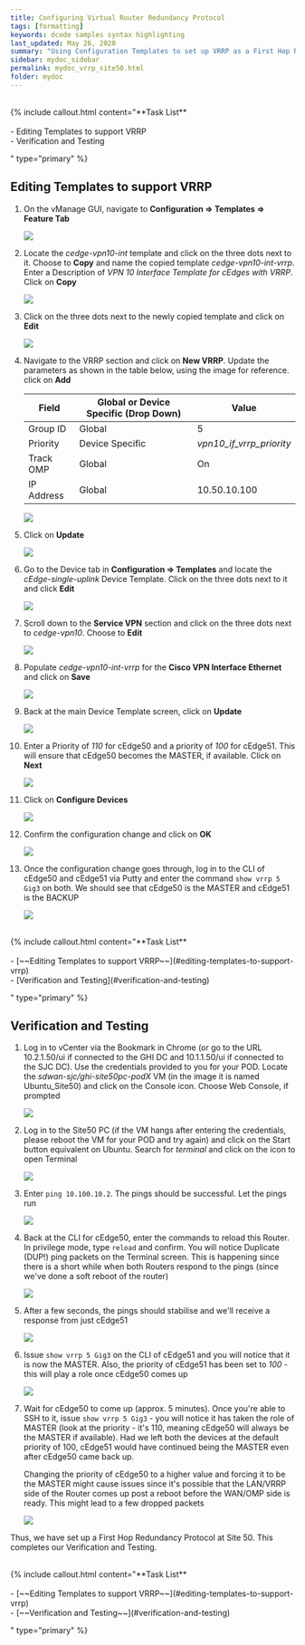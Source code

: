 ```yaml
---
title: Configuring Virtual Router Redundancy Protocol
tags: [formatting]
keywords: dcode samples syntax highlighting
last_updated: May 26, 2020
summary: "Using Configuration Templates to set up VRRP as a First Hop Redundancy Protocol at Site 50."
sidebar: mydoc_sidebar
permalink: mydoc_vrrp_site50.html
folder: mydoc
---
```


<br/>
{% include callout.html content="**Task List**
<br/><br/>
- Editing Templates to support VRRP
<br/>
- Verification and Testing
<br/>

" type="primary" %}

## Editing Templates to support VRRP

1. On the vManage GUI, navigate to **Configuration => Templates => Feature Tab**

    ![](/images/VRRP/01_temp.PNG)

2. Locate the *cedge-vpn10-int* template and click on the three dots next to it. Choose to **Copy** and name the copied template *cedge-vpn10-int-vrrp*. Enter a Description of *VPN 10 Interface Template for cEdges with VRRP*. Click on **Copy**

    ![](/images/VRRP/02_copy.PNG)

3. Click on the three dots next to the newly copied template and click on **Edit**

    ![](/images/VRRP/03_edit.PNG)

4. Navigate to the VRRP section and click on **New VRRP**. Update the parameters as shown in the table below, using the image for reference. click on **Add**

    | Field      | Global or Device Specific (Drop Down) | Value                    |
    |------------|---------------------------------------|--------------------------|
    | Group ID   | Global                                | 5                        |
    | Priority   | Device Specific                       | *vpn10_if_vrrp_priority* |
    | Track OMP  | Global                                | On                       |
    | IP Address | Global                                | 10.50.10.100             |

    ![](/images/VRRP/04_enter.PNG)

5. Click on **Update**

    ![](/images/VRRP/05_upd.PNG)

6. Go to the Device tab in **Configuration => Templates** and locate the *cEdge-single-uplink* Device Template. Click on the three dots next to it and click **Edit**

    ![](/images/VRRP/06_edit.PNG)

7. Scroll down to the **Service VPN** section and click on the three dots next to *cedge-vpn10*. Choose to **Edit**

    ![](/images/VRRP/07_editsvpn.PNG)

8. Populate *cedge-vpn10-int-vrrp* for the **Cisco VPN Interface Ethernet** and click on **Save**

    ![](/images/VRRP/08_vrrpint.PNG)

9. Back at the main Device Template screen, click on **Update**

    ![](/images/VRRP/09_upd.PNG)

10. Enter a Priority of *110* for cEdge50 and a priority of *100* for cEdge51. This will ensure that cEdge50 becomes the MASTER, if available. Click on **Next**

    ![](/images/VRRP/10_pri.PNG)

11. Click on **Configure Devices**

    ![](/images/VRRP/11_conf.PNG)

12. Confirm the configuration change and click on **OK**

    ![](/images/VRRP/12_conf.PNG)

13. Once the configuration change goes through, log in to the CLI of cEdge50 and cEdge51 via Putty and enter the command `show vrrp 5 Gig3` on both. We should see that cEdge50 is the MASTER and cEdge51 is the BACKUP

    ![](/images/VRRP/13_sh.PNG)

<br/>
{% include callout.html content="**Task List**
<br/><br/>
- [~~Editing Templates to support VRRP~~](#editing-templates-to-support-vrrp)
<br/>
- [Verification and Testing](#verification-and-testing)
<br/>

" type="primary" %}

## Verification and Testing

1. Log in to vCenter via the Bookmark in Chrome (or go to the URL 10.2.1.50/ui if connected to the GHI DC and 10.1.1.50/ui if connected to the SJC DC). Use the credentials provided to you for your POD. Locate the *sdwan-sjc/ghi-site50pc-podX* VM (in the image it is named Ubuntu_Site50) and click on the Console icon. Choose Web Console, if prompted

    ![](/images/VRRP/13_vconsole.PNG)

2. Log in to the Site50 PC (if the VM hangs after entering the credentials, please reboot the VM for your POD and try again) and click on the Start button equivalent on Ubuntu. Search for *terminal* and click on the icon to open Terminal

    ![](/images/VRRP/13_wterminal.PNG)

3. Enter `ping 10.100.10.2`. The pings should be successful. Let the pings run

    ![](/images/VRRP/14_ping.PNG)

4. Back at the CLI for cEdge50, enter the commands to reload this Router. In privilege mode, type `reload` and confirm. You will notice Duplicate (DUP!) ping packets on the Terminal screen. This is happening since there is a short while when both Routers respond to the pings (since we've done a soft reboot of the router)

    ![](/images/VRRP/15_rel.PNG)

5. After a few seconds, the pings should stabilise and we'll receive a response from just cEdge51

    ![](/images/VRRP/16_stable.PNG)

6. Issue `show vrrp 5 Gig3` on the CLI of cEdge51 and you will notice that it is now the MASTER. Also, the priority of cEdge51 has been set to *100* - this will play a role once cEdge50 comes up

    ![](/images/VRRP/17_ve51mas.PNG)

7. Wait for cEdge50 to come up (approx. 5 minutes). Once you're able to SSH to it, issue `show vrrp 5 Gig3` - you will notice it has taken the role of MASTER (look at the priority - it's 110, meaning cEdge50 will always be the MASTER if available). Had we left both the devices at the default priority of 100, cEdge51 would have continued being the MASTER even after cEdge50 came back up.

    Changing the priority of cEdge50 to a higher value and  forcing it to be the MASTER might cause issues since it's possible that the LAN/VRRP side of the Router comes up post a reboot before the WAN/OMP side is ready. This might lead to a few dropped packets

    ![](/images/VRRP/18_ce50up_massinceprihigh.PNG)

Thus, we have set up a First Hop Redundancy Protocol at Site 50. This completes our Verification and Testing.

<br/>
{% include callout.html content="**Task List**
<br/><br/>
- [~~Editing Templates to support VRRP~~](#editing-templates-to-support-vrrp)
<br/>
- [~~Verification and Testing~~](#verification-and-testing)
<br/>

" type="primary" %}
